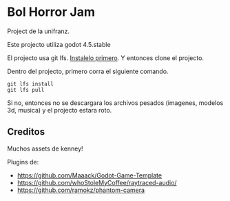 # Bol Horror Jam
Project de la unifranz.

Este projecto utiliza godot 4.5.stable

El projecto usa git lfs. [Instalelo primero](https://docs.github.com/en/repositories/working-with-files/managing-large-files/installing-git-large-file-storage). Y entonces clone el projecto.

Dentro del projecto, primero corra el siguiente comando.

```
git lfs install
git lfs pull
```

Si no, entonces no se descargara los archivos pesados (imagenes, modelos 3d, musica) y el projecto estara roto.

## Creditos
Muchos assets de kenney!

Plugins de:
- https://github.com/Maaack/Godot-Game-Template
- https://github.com/whoStoleMyCoffee/raytraced-audio/
- https://github.com/ramokz/phantom-camera
